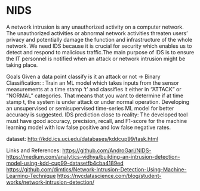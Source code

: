 # NIDS
A network intrusion is any unauthorized activity on a computer network. The unauthorized activities or abnormal network activities threaten users’ privacy and potentially damage the function and infrastructure of the whole network.
We need IDS because it is crucial for security which enables us to detect and respond to malicious traffic.The main purpose of IDS is to ensure the IT personnel is notified when an attack or network intrusion might be taking place.



Goals
Given a data point classify is it an attack or not -> Binary Classification: : Train an ML model which takes inputs from the sensor measurements at a time stamp ‘t’ and classifies it either in “ATTACK” or “NORMAL” categories. That means that you want to determine if at time stamp t, the system is under attack or under normal operation. Developing an unsupervised or semisupervised time-series ML model for better accuracy is suggested.
IDS prediction close to reality: The developed tool must have good accuracy, precision, recall, and F1-score for the machine learning model with low false positive and low false negative rates.

dataset:
 http://kdd.ics.uci.edu/databases/kddcup99/task.html 

Links and References:
https://github.com/AndroGari/NIDS- 
https://medium.com/analytics-vidhya/building-an-intrusion-detection-model-using-kdd-cup99-datasetfb4cba4189ed 
https://github.com/dimtics/Network-Intrusion-Detection-Using-Machine-Learning-Technique
https://nycdatascience.com/blog/student-works/network-intrusion-detection/ 
